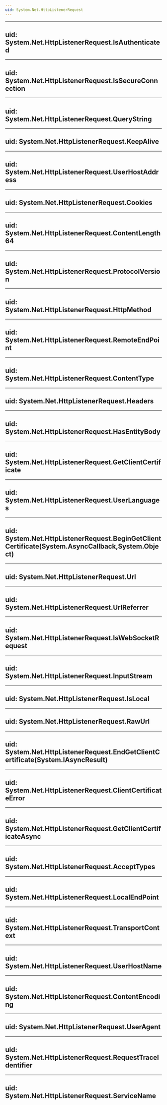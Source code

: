 ```yaml
---
uid: System.Net.HttpListenerRequest
---
```


---
uid: System.Net.HttpListenerRequest.IsAuthenticated
---

---
uid: System.Net.HttpListenerRequest.IsSecureConnection
---

---
uid: System.Net.HttpListenerRequest.QueryString
---

---
uid: System.Net.HttpListenerRequest.KeepAlive
---

---
uid: System.Net.HttpListenerRequest.UserHostAddress
---

---
uid: System.Net.HttpListenerRequest.Cookies
---

---
uid: System.Net.HttpListenerRequest.ContentLength64
---

---
uid: System.Net.HttpListenerRequest.ProtocolVersion
---

---
uid: System.Net.HttpListenerRequest.HttpMethod
---

---
uid: System.Net.HttpListenerRequest.RemoteEndPoint
---

---
uid: System.Net.HttpListenerRequest.ContentType
---

---
uid: System.Net.HttpListenerRequest.Headers
---

---
uid: System.Net.HttpListenerRequest.HasEntityBody
---

---
uid: System.Net.HttpListenerRequest.GetClientCertificate
---

---
uid: System.Net.HttpListenerRequest.UserLanguages
---

---
uid: System.Net.HttpListenerRequest.BeginGetClientCertificate(System.AsyncCallback,System.Object)
---

---
uid: System.Net.HttpListenerRequest.Url
---

---
uid: System.Net.HttpListenerRequest.UrlReferrer
---

---
uid: System.Net.HttpListenerRequest.IsWebSocketRequest
---

---
uid: System.Net.HttpListenerRequest.InputStream
---

---
uid: System.Net.HttpListenerRequest.IsLocal
---

---
uid: System.Net.HttpListenerRequest.RawUrl
---

---
uid: System.Net.HttpListenerRequest.EndGetClientCertificate(System.IAsyncResult)
---

---
uid: System.Net.HttpListenerRequest.ClientCertificateError
---

---
uid: System.Net.HttpListenerRequest.GetClientCertificateAsync
---

---
uid: System.Net.HttpListenerRequest.AcceptTypes
---

---
uid: System.Net.HttpListenerRequest.LocalEndPoint
---

---
uid: System.Net.HttpListenerRequest.TransportContext
---

---
uid: System.Net.HttpListenerRequest.UserHostName
---

---
uid: System.Net.HttpListenerRequest.ContentEncoding
---

---
uid: System.Net.HttpListenerRequest.UserAgent
---

---
uid: System.Net.HttpListenerRequest.RequestTraceIdentifier
---

---
uid: System.Net.HttpListenerRequest.ServiceName
---
